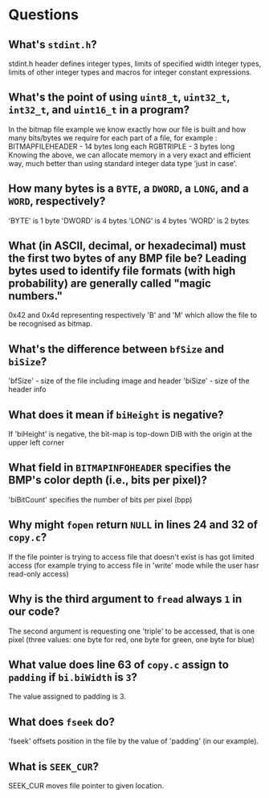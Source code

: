 # Questions

## What's `stdint.h`?

stdint.h header defines integer types, limits of specified width integer types, limits of other integer types
and macros for integer constant expressions.

## What's the point of using `uint8_t`, `uint32_t`, `int32_t`, and `uint16_t` in a program?

In the bitmap file example we know exactly how our file is built and how many bits/bytes we require for each part of a file, for example :
BITMAPFILEHEADER - 14 bytes long
each RGBTRIPLE - 3 bytes long
Knowing the above, we can allocate memory in a very exact and efficient way, much better than using standard integer data type 'just in case'.

## How many bytes is a `BYTE`, a `DWORD`, a `LONG`, and a `WORD`, respectively?

'BYTE' is 1 byte
'DWORD' is 4 bytes
'LONG' is 4 bytes
'WORD' is 2 bytes

## What (in ASCII, decimal, or hexadecimal) must the first two bytes of any BMP file be? Leading bytes used to identify file formats (with high probability) are generally called "magic numbers."

0x42 and 0x4d representing respectively 'B' and 'M' which allow the file to be recognised as bitmap.

## What's the difference between `bfSize` and `biSize`?

'bfSize' - size of the file including image and header
'biSize' - size of the header info

## What does it mean if `biHeight` is negative?

If 'biHeight' is negative, the bit-map is top-down DIB with the origin at the upper left corner

## What field in `BITMAPINFOHEADER` specifies the BMP's color depth (i.e., bits per pixel)?

'biBitCount' specifies the number of bits per pixel (bpp)

## Why might `fopen` return `NULL` in lines 24 and 32 of `copy.c`?

If the file pointer is trying to access file that doesn't exist is has got limited access
(for example trying to access file in 'write' mode while the user hasr read-only access)

## Why is the third argument to `fread` always `1` in our code?

The second argument is requesting one 'triple' to be accessed, that is one pixel (three values: one byte for red,
one byte for green, one byte for blue)

## What value does line 63 of `copy.c` assign to `padding` if `bi.biWidth` is `3`?

The value assigned to padding is 3.

## What does `fseek` do?

'fseek' offsets position in the file by the value of 'padding' (in our example).

## What is `SEEK_CUR`?

SEEK_CUR moves file pointer to given location.
